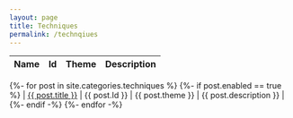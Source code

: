 ```yaml
---
layout: page
title: Techniques
permalink: /technqiues
---
```


| Name | Id | Theme | Description |
| --- | --- | --- | --- |
{%- for post in site.categories.techniques %}
    {%- if post.enabled == true %}
        | <a href="{{ post.url | prepend: site.baseurl }}">{{ post.title }}</a> | {{ post.Id }} | {{ post.theme }} | {{ post.description }} |
    {%- endif -%}
{%- endfor -%}


